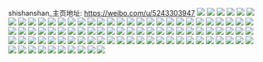 shishanshan_主页地址: https://weibo.com/u/5243303947 
![](https://wx4.sinaimg.cn/mw2000/005IQmSvly1h90uh65n6xj31sc2dsu0x.jpg) 
![](https://wx4.sinaimg.cn/mw2000/005IQmSvly1h90uh4so7nj31401hcnex.jpg) 
![](https://wx4.sinaimg.cn/mw2000/005IQmSvly1h8xgx9g5hoj31sc28fnpe.jpg) 
![](https://wx4.sinaimg.cn/mw2000/005IQmSvly1h8xgxc5rtcj31mc25s1kx.jpg) 
![](https://wx4.sinaimg.cn/mw2000/005IQmSvly1h8twpjycdfj31mc25shdt.jpg) 
![](https://wx4.sinaimg.cn/mw2000/005IQmSvly1h8twpmdybxj31mc25snpd.jpg) 
![](https://wx4.sinaimg.cn/mw2000/005IQmSvly1h8tx13eqvpj32c0340b29.jpg) 
![](https://wx4.sinaimg.cn/mw2000/005IQmSvly1h8qyhop2dgj31sc2ds1ky.jpg) 
![](https://wx4.sinaimg.cn/mw2000/005IQmSvly1h8mypcaahuj31sc2dsnpe.jpg) 
![](https://wx4.sinaimg.cn/mw2000/005IQmSvly1h85o2jevy9j31sc2dsb2a.jpg) 
![](https://wx4.sinaimg.cn/mw2000/005IQmSvly1h85o2ks47pj31sc2dsx6q.jpg) 
![](https://wx4.sinaimg.cn/mw2000/005IQmSvly1h7qld5puooj30wi1yc4f6.jpg) 
![](https://wx4.sinaimg.cn/mw2000/005IQmSvly1h7nd4v96ccj31mc25s7wi.jpg) 
![](https://wx4.sinaimg.cn/mw2000/005IQmSvly1h7nd4bragzj32c0340hdv.jpg) 
![](https://wx4.sinaimg.cn/mw2000/005IQmSvly1h771ll0mucj31li25stjr.jpg) 
![](https://wx4.sinaimg.cn/mw2000/005IQmSvly1h6wwb7ykx4j31sc2dshdu.jpg) 
![](https://wx4.sinaimg.cn/mw2000/005IQmSvly1h6w1q2lb7sj32c0340kjo.jpg) 
![](https://wx4.sinaimg.cn/mw2000/005IQmSvly1h6sd623ev9j31sc2ds7wi.jpg) 
![](https://wx4.sinaimg.cn/mw2000/005IQmSvly1h6sd65kgsmj31sc2ds7wi.jpg) 
![](https://wx4.sinaimg.cn/mw2000/005IQmSvly1h6sd66ei0zj30wi14n0vh.jpg) 
![](https://wx4.sinaimg.cn/mw2000/005IQmSvly1h6sd5x8ugvj30wi14n119.jpg) 
![](https://wx4.sinaimg.cn/mw2000/005IQmSvly1h6sd66rrerj30w7148gog.jpg) 
![](https://wx4.sinaimg.cn/mw2000/005IQmSvly1h6sd69uho5j32c0340x6q.jpg) 
![](https://wx4.sinaimg.cn/mw2000/005IQmSvly1h6sd6dg4y6j32c03401l1.jpg) 
![](https://wx4.sinaimg.cn/mw2000/005IQmSvly1h6rb1pbecoj31sc2ds4qq.jpg) 
![](https://wx4.sinaimg.cn/mw2000/005IQmSvly1h6rb1rfazyj31sc2ds7wi.jpg) 
![](https://wx4.sinaimg.cn/mw2000/005IQmSvly1h6rb1mhfrhj31sc2ds7eg.jpg) 
![](https://wx4.sinaimg.cn/mw2000/005IQmSvly1h6nxf7m49oj31401gydq7.jpg) 
![](https://wx4.sinaimg.cn/mw2000/005IQmSvly1h6nxfauff1j31sc2dsnpe.jpg) 
![](https://wx4.sinaimg.cn/mw2000/005IQmSvly1h6nxfdcn5cj31ls25sx6p.jpg) 
![](https://wx4.sinaimg.cn/mw2000/005IQmSvly1h6nxfepijuj32c0340npf.jpg) 
![](https://wx4.sinaimg.cn/mw2000/005IQmSvly1h6nxf6ay8qj32c0340qv7.jpg) 
![](https://wx4.sinaimg.cn/mw2000/005IQmSvly1h6nxff6prrj30w7149gmd.jpg) 
![](https://wx4.sinaimg.cn/mw2000/005IQmSvly1h6hxllwiicj31sc2ds135.jpg) 
![](https://wx4.sinaimg.cn/mw2000/005IQmSvly1h6hxlhsrwqj31sc2ds7h5.jpg) 
![](https://wx4.sinaimg.cn/mw2000/005IQmSvly1h6e18xymtkj31401hcwhr.jpg) 
![](https://wx4.sinaimg.cn/mw2000/005IQmSvly1h6e18wlmw9j30m70m8jro.jpg) 
![](https://wx4.sinaimg.cn/mw2000/005IQmSvly1h6e18w0lt2j31sc2ds177.jpg) 
![](https://wx4.sinaimg.cn/mw2000/005IQmSvly1h6e19xifrpj30tu13udhc.jpg) 
![](https://wx4.sinaimg.cn/mw2000/005IQmSvly1h646lga26jj31sc2dskjm.jpg) 
![](https://wx4.sinaimg.cn/mw2000/005IQmSvly1h646li2fblj31jv22i7wh.jpg) 
![](https://wx4.sinaimg.cn/mw2000/005IQmSvly1h646lioqlzj31401hcqjd.jpg) 
![](https://wx4.sinaimg.cn/mw2000/005IQmSvly1h634r7fevbj30wi0wamyz.jpg) 
![](https://wx4.sinaimg.cn/mw2000/005IQmSvly1h5x91hyidbj31sc2dsk0f.jpg) 
![](https://wx4.sinaimg.cn/mw2000/005IQmSvly1h5x91l7itwj31sc2dse82.jpg) 
![](https://wx4.sinaimg.cn/mw2000/005IQmSvly1h5vrs2kyxij31mc25snpd.jpg) 
![](https://wx4.sinaimg.cn/mw2000/005IQmSvly1h5v0esp7nxj31mc25sb29.jpg) 
![](https://wx4.sinaimg.cn/mw2000/005IQmSvly1h5te570z3yj31mc25sqv5.jpg) 
![](https://wx4.sinaimg.cn/mw2000/005IQmSvly1h5te5aqzj1j31sc2fme83.jpg) 
![](https://wx4.sinaimg.cn/mw2000/005IQmSvly1h5qc2zuobzj31sa2dsqv6.jpg) 
![](https://wx4.sinaimg.cn/mw2000/005IQmSvly1h5pr0cg3r1j31sc2dsx6p.jpg) 
![](https://wx4.sinaimg.cn/mw2000/005IQmSvly1h5pr0fcuoqj31sc2ds1ky.jpg) 
![](https://wx4.sinaimg.cn/mw2000/005IQmSvly1h58ycudn11j31qz2by4qq.jpg) 
![](https://wx4.sinaimg.cn/mw2000/005IQmSvly1h58ycxu3m7j31sc2ds1ky.jpg) 
![](https://wx4.sinaimg.cn/mw2000/005IQmSvly1h58yczb9ihj31401e0b0i.jpg) 
![](https://wx4.sinaimg.cn/mw2000/005IQmSvly1h58yd38m1pj31sc2eue83.jpg) 
![](https://wx4.sinaimg.cn/mw2000/005IQmSvly1h4wc9lmy5dj31sc2dsb2a.jpg) 
![](https://wx4.sinaimg.cn/mw2000/005IQmSvly1h4wc9enzxyj30j60exgm8.jpg) 
![](https://wx4.sinaimg.cn/mw2000/005IQmSvly1h4tdkudwprj31sc2eie83.jpg) 
![](https://wx4.sinaimg.cn/mw2000/005IQmSvly1h4tdkwvgm1j31sc2dse82.jpg) 
![](https://wx4.sinaimg.cn/mw2000/005IQmSvly1h4rnb3gpa8j31sc2ds4qq.jpg) 
![](https://wx4.sinaimg.cn/mw2000/005IQmSvly1h4rmcqnpuwj31sc2dse82.jpg) 
![](https://wx4.sinaimg.cn/mw2000/005IQmSvly1h4rmd307e8j31sc2ds4qq.jpg) 
![](https://wx4.sinaimg.cn/mw2000/005IQmSvly1h4rmczejprj31sc2dsx6p.jpg) 
![](https://wx4.sinaimg.cn/mw2000/005IQmSvly1h4rmcvxb7pj31sc2ds4qq.jpg) 
![](https://wx4.sinaimg.cn/mw2000/005IQmSvly1h4rmd5uc98j31sc2ds1ky.jpg) 
![](https://wx4.sinaimg.cn/mw2000/005IQmSvly1h4conmjhwsj32c02duqv6.jpg) 
![](https://wx4.sinaimg.cn/mw2000/005IQmSvly1h4conow5wej31xe1xeu0x.jpg) 
![](https://wx4.sinaimg.cn/mw2000/005IQmSvly1h4a7ksxb7jj31401e0dpu.jpg) 
![](https://wx4.sinaimg.cn/mw2000/005IQmSvly1h4a7ktg3knj31401e0qnv.jpg) 
![](https://wx4.sinaimg.cn/mw2000/005IQmSvly1h4a7ktzrsrj31401e0qdc.jpg) 
![](https://wx4.sinaimg.cn/mw2000/005IQmSvly1h4a7kvqkf9j32c02x0npf.jpg) 
![](https://wx4.sinaimg.cn/mw2000/005IQmSvly1h4905mnu59j31401e0qg9.jpg) 
![](https://wx4.sinaimg.cn/mw2000/005IQmSvly1h4905nkvjoj31401e0n96.jpg) 
![](https://wx4.sinaimg.cn/mw2000/005IQmSvly1h484pmh045j31401hc1aq.jpg) 
![](https://wx4.sinaimg.cn/mw2000/005IQmSvly1h484pqfa5ij32c03407wk.jpg) 
![](https://wx4.sinaimg.cn/mw2000/005IQmSvly1h484pvllo4j32c02x0x6s.jpg) 
![](https://wx4.sinaimg.cn/mw2000/005IQmSvly1h484pwkusyj30wi14mkeo.jpg) 
![](https://wx4.sinaimg.cn/mw2000/005IQmSvly1h421ropf8hj31mc25s1kx.jpg) 
![](https://wx4.sinaimg.cn/mw2000/005IQmSvly1h3zb6v012qj32b82w17wj.jpg) 
![](https://wx4.sinaimg.cn/mw2000/005IQmSvly1h3sxxp4s63j31sc2ds7wi.jpg) 
![](https://wx4.sinaimg.cn/mw2000/005IQmSvly1h3sxxqbvvfj31sc28fqv5.jpg) 
![](https://wx4.sinaimg.cn/mw2000/005IQmSvly1h3j3q25dolj31mc1wbe81.jpg) 
![](https://wx4.sinaimg.cn/mw2000/005IQmSvly1h3dqdds9r1j31et1vrkie.jpg) 
![](https://wx4.sinaimg.cn/mw2000/005IQmSvly1h3dqdf1nzjj32c03407wi.jpg) 
![](https://wx4.sinaimg.cn/mw2000/005IQmSvly1h3dqdkd7u7j32c02x0u10.jpg) 
![](https://wx4.sinaimg.cn/mw2000/005IQmSvly1h3bmkx6gi0j31sc2ds7wi.jpg) 
![](https://wx4.sinaimg.cn/mw2000/005IQmSvly1h39uppbfxuj31sc2dsnpd.jpg) 
![](https://wx4.sinaimg.cn/mw2000/005IQmSvly1h39upri0aqj31sc2dsqv5.jpg) 
![](https://wx4.sinaimg.cn/mw2000/005IQmSvly1h39upxjyxpj32c0340u10.jpg) 
![](https://wx4.sinaimg.cn/mw2000/005IQmSvly1h39upyhkatj3140148dkb.jpg) 
